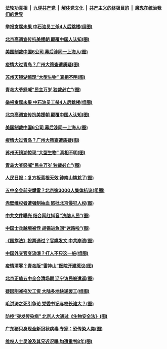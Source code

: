 

####  [法轮功真相](../../../../basic/blob/master/README.md?t=10210302) &nbsp;|&nbsp; [九评共产党](../../../../9ping.md/blob/master/README.md?t=10210302) &nbsp;|&nbsp; [解体党文化](../../../../jtdwh.md/blob/master/README.md?t=10210302)  &nbsp;|&nbsp; [共产主义的终极目的](../../../../gczydzjmd.md/blob/master/README.md?t=10210302) &nbsp;|&nbsp; [魔鬼在统治我们的世界](../../../../mgztzwmdsj.md/blob/master/README.md?t=10210302) 

#### [举报贪腐未果 中石油员工杀4人后跳楼(组图)](../pages/p1/949834.md?t=10210302) 

#### [北京高调宣传抗美援朝 颠覆中国人认知(图)](../pages/p1/949855.md?t=10210302) 

#### [美国制裁中国6公司 幕后涉同一上海人(图)](../pages/p1/949844.md?t=10210302) 

#### [疫情大过青岛？广州大筛查遭质疑(图)](../pages/p1/949799.md?t=10210302) 

#### [苏州天镜湖惊现“大型生物” 真相不明(图)](../pages/p1/949797.md?t=10210302) 

#### [青岛大爷怒喊“民主万岁 独裁必亡”(图)](../pages/p1/949790.md?t=10210302) 

#### [举报贪腐未果 中石油员工杀4人后跳楼(组图)](../pages/p1/949834.md?t=10210302) 

#### [北京高调宣传抗美援朝 颠覆中国人认知(图)](../pages/p1/949855.md?t=10210302) 

#### [美国制裁中国6公司 幕后涉同一上海人(图)](../pages/p1/949844.md?t=10210302) 

#### [疫情大过青岛？广州大筛查遭质疑(图)](../pages/p1/949799.md?t=10210302) 

#### [苏州天镜湖惊现“大型生物” 真相不明(图)](../pages/p1/949797.md?t=10210302) 

#### [青岛大爷怒喊“民主万岁 独裁必亡”(图)](../pages/p1/949790.md?t=10210302) 

#### [人民日报：复方板蓝根无效 钟南山尴尬了(图)](../pages/p1/949766.md?t=10210302) 

#### [五中全会前突爆雷？北京逾3000人集体抗议(组图)](../pages/p1/949767.md?t=10210302) 

#### [赤壁维权者遭强制抽血 怒批北京侵犯人权(图)](../pages/p1/949734.md?t=10210302) 

#### [中共文件曝光 结合网红抖音“洗脑人民”(图)](../pages/p1/949763.md?t=10210302) 

#### [中国士兵越境被俘 胡锡进急回“迷路啦”(图)](../pages/p1/949758.md?t=10210302) 

#### [《国旗法》投票通过？官媒发文 中共崩溃(图)](../pages/p1/949753.md?t=10210302) 

#### [中国外交官变流氓？打人不只这一桩(组图)](../pages/p1/949738.md?t=10210302) 

#### [疫情清零？青岛版“雷神山”医院开建惹议(图)](../pages/p1/949710.md?t=10210302) 

#### [北京正值五中全会清场期 辽宁访民被遣返(图)](../pages/p1/949691.md?t=10210302) 

#### [疑因削减拖欠工资 大陆多地快递罢工(组图)](../pages/p1/949690.md?t=10210302) 

#### [毛洪涛之死引争论 党委书记与校长谁大？(图)](../pages/p1/949651.md?t=10210302) 

#### [防控“突发传染病” 北京人大通过《生物安全法》(图)](../pages/p1/949649.md?t=10210302) 

#### [广东猪只身现全新冠状病毒 专家：恐传染人类(图)](../pages/p1/949646.md?t=10210302) 

#### [维权人士吴淦及其兄近况曝 均遭重判8年(图)](../pages/p1/949635.md?t=10210302) 

